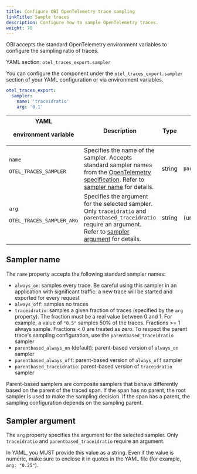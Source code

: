 ```yaml
---
title: Configure OBI OpenTelemetry trace sampling
linkTitle: Sample traces
description: Configure how to sample OpenTelemetry traces.
weight: 70
---
```


OBI accepts the standard OpenTelemetry environment variables to configure the
sampling ratio of traces.

YAML section: `otel_traces_export.sampler`

You can configure the component under the `otel_traces_export.sampler` section
of your YAML configuration or via environment variables.

```yaml
otel_traces_export:
  sampler:
    name: 'traceidratio'
    arg: '0.1'
```

| YAML<p>environment variable</p>       | Description                                                                                                                                                                                                                   | Type   | Default                 |
| ------------------------------------- | ----------------------------------------------------------------------------------------------------------------------------------------------------------------------------------------------------------------------------- | ------ | ----------------------- |
| `name`<p>`OTEL_TRACES_SAMPLER`</p>    | Specifies the name of the sampler. Accepts standard sampler names from the [OpenTelemetry specification](/docs/languages/sdk-configuration/general/#otel_traces_sampler). Refer to [sampler name](#sampler-name) for details. | string | `parentbased_always_on` |
| `arg`<p>`OTEL_TRACES_SAMPLER_ARG`</p> | Specifies the argument for the selected sampler. Only `traceidratio` and `parentbased_traceidratio` require an argument. Refer to [sampler argument](#sampler-argument) for details.                                          | string | (unset)                 |

## Sampler name

The `name` property accepts the following standard sampler names:

- `always_on`: samples every trace. Be careful using this sampler in an
  application with significant traffic: a new trace will be started and exported
  for every request
- `always_off`: samples no traces
- `traceidratio`: samples a given fraction of traces (specified by the `arg`
  property). The fraction must be a real value between 0 and 1. For example, a
  value of `"0.5"` samples 50% of the traces. Fractions >= 1 always sample.
  Fractions < 0 are treated as zero. To respect the parent trace's sampling
  configuration, use the `parentbased_traceidratio` sampler
- `parentbased_always_on` (default): parent-based version of `always_on` sampler
- `parentbased_always_off`: parent-based version of `always_off` sampler
- `parentbased_traceidratio`: parent-based version of `traceidratio` sampler

Parent-based samplers are composite samplers that behave differently based on
the parent of the traced span. If the span has no parent, the root sampler is
used to make the sampling decision. If the span has a parent, the sampling
configuration depends on the sampling parent.

## Sampler argument

The `arg` property specifies the argument for the selected sampler. Only
`traceidratio` and `parentbased_traceidratio` require an argument.

In YAML, you MUST provide this value as a string. Even if the value is numeric,
make sure to enclose it in quotes in the YAML file (for example, `arg: "0.25"`).
